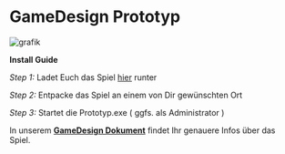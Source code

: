 # GameDesign Prototyp
![grafik](https://user-images.githubusercontent.com/48796243/122566336-bb62c580-d047-11eb-9d75-d1878b741631.png)

**Install Guide**

*Step 1:*
Ladet Euch das Spiel [hier](www.google.de) runter

*Step 2:* 
Entpacke das Spiel an einem von Dir gewünschten Ort

*Step 3:* 
Startet die Prototyp.exe ( ggfs. als Administrator ) 


In unserem **[GameDesign Dokument](https://github.com/Tobias-Bodmer/Shackles-of-Hell/blob/main/Gamedesign_Dokument.pdf)** findet Ihr genauere Infos über das Spiel.

